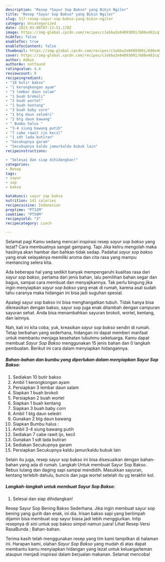 ```yaml
---
description: "Resep *Sayur Sop Bakso* yang Bikin Ngiler"
title: "Resep *Sayur Sop Bakso* yang Bikin Ngiler"
slug: 517-resep-sayur-sop-bakso-yang-bikin-ngiler
category: Uncategorized
date: 2023-03-08T07:13:51.178Z
image: https://img-global.cpcdn.com/recipes/c1ebba2e84893091/680x482cq70/sayur-sop-bakso-foto-resep-utama.jpg
hideToc: false
enableToc: true
enableTocContent: false
thumbnail: https://img-global.cpcdn.com/recipes/c1ebba2e84893091/680x482cq70/sayur-sop-bakso-foto-resep-utama.jpg
cover: https://img-global.cpcdn.com/recipes/c1ebba2e84893091/680x482cq70/sayur-sop-bakso-foto-resep-utama.jpg
author: Admin
authorAv: notfound
ratingvalue: 4.4
reviewcount: 9
recipeingredient:
- "10 butir bakso"
- "1 kerongkongan ayam"
- "3 lembar daun salam"
- "1 buah brokoli"
- "2 buah wortel"
- "1 buah kentang"
- "3 buah baby corn"
- "1 btg daun seledri"
- "2 btg daun bawang"
- " Bumbu halus "
- "3-4 siung bawang putih"
- "7 cabe rawit ijo kecil"
- "1 sdt lada butiran"
- "Secukupnya garam"
- "Secukupnya kaldu jamurkaldu bubuk lain"
recipeinstructions:

- "Selesai dan siap dihidangkan!"
categories:
- Resep
tags:
- sayur
- sop
- bakso

katakunci: sayur sop bakso 
nutrition: 141 calories
recipecuisine: Indonesian
preptime: "PT32M"
cooktime: "PT50M"
recipeyield: "3"
recipecategory: Lunch

---
```



Selamat pagi Kamu sedang mencari inspirasi resep *sayur sop bakso* yang lezat? Cara membuatnya sangat gampang. Tapi Jika keliru mengolah maka hasilnya akan hambar dan bahkan tidak sedap. Padahal *sayur sop bakso* yang enak selayaknya memiliki aroma dan cita rasa yang mampu memancing selera kita.


Ada beberapa hal yang sedikit banyak mempengaruhi kualitas rasa dari *sayur sop bakso*, pertama dari jenis bahan, lalu pemilihan bahan segar dan bagus, sampai cara membuat dan menyajikannya. Tak perlu bingung jika ingin menyiapkan *sayur sop bakso* yang enak di rumah, karena asal sudah tahu caranya maka hidangan ini bisa jadi suguhan spesial.

Apalagi sayur sop bakso ini bisa menghangatkan tubuh. Tidak hanya bisa dikreasikan dengan bakso, sayur sop juga enak ditambah dengan campuran sayuran sehat. Anda bisa menambahkan sayuran brokoli, wortel, kentang, dan lainnya.


Nah, kali ini kita coba, yuk, kreasikan *sayur sop bakso* sendiri di rumah. Tetap berbahan yang sederhana, hidangan ini dapat memberi manfaat untuk membantu menjaga kesehatan tubuhmu sekeluarga. Kamu dapat membuat *Sayur Sop Bakso* menggunakan 15 jenis bahan dan 0 langkah pembuatan. Berikut ini cara dalam menyiapkan hidangannya.

<!--inarticleads1-->

##### Bahan-bahan dan bumbu yang diperlukan dalam menyiapkan *Sayur Sop Bakso*:

1. Sediakan 10 butir bakso
1. Ambil 1 kerongkongan ayam
1. Persiapkan 3 lembar daun salam
1. Siapkan 1 buah brokoli
1. Persiapkan 2 buah wortel
1. Siapkan 1 buah kentang
1. Siapkan 3 buah baby corn
1. Ambil 1 btg daun seledri
1. Gunakan 2 btg daun bawang
1. Siapkan  Bumbu halus :
1. Ambil 3-4 siung bawang putih
1. Sediakan 7 cabe rawit ijo, kecil
1. Gunakan 1 sdt lada butiran
1. Sediakan Secukupnya garam
1. Persiapkan Secukupnya kaldu jamur/kaldu bubuk lain


Selain itu juga, resep sayur sop bakso ini bisa disesuaikan dengan bahan-bahan yang ada di rumah. Langkah Untuk membuat Sayur Sop Bakso. Rebus tulang dan daging sapi sampai mendidih. Masukkan sayuran, kentang terlebih dahulu, buncis dan juga wortel setelah itu yg terakhir kol. 

<!--inarticleads2-->

##### Langkah-langkah untuk membuat *Sayur Sop Bakso*:


1. Selesai dan siap dihidangkan!

Resep Sayur Sop Bening Bakso Sederhana. Jika ingin membuat sayur sop bening yang gurih dan enak, ini dia. Irisan bakso sapi yang berlimpah dijamin bisa membuat sop sayur biasa jadi lebih menggiurkan. Intip resepnya di sini untuk sop bakso simpel namun juara! Lihat Resep Versi RasaBunda ; Bahan-bahan. 

Terima kasih telah menggunakan resep yang tim kami tampilkan di halaman ini. Harapan kami, olahan *Sayur Sop Bakso* yang mudah di atas dapat membantu kamu menyiapkan hidangan yang lezat untuk keluarga/teman ataupun menjadi inspirasi dalam berjualan makanan. Selamat mencoba!
